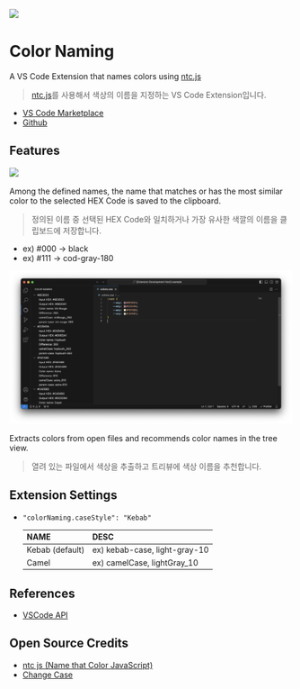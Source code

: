 ![](https://img.shields.io/github/v/release/divlook/vscode-color-naming)

# Color Naming

A VS Code Extension that names colors using [ntc.js](https://chir.ag/projects/ntc)

> [ntc.js](https://chir.ag/projects/ntc)를 사용해서 색상의 이름을 지정하는 VS Code Extension입니다.

- [VS Code Marketplace](https://marketplace.visualstudio.com/items?itemName=divlook.color-naming)
- [Github](https://github.com/divlook/vscode-color-naming)

## Features

![](images/color-naming_2021-07-18.gif)

Among the defined names, the name that matches or has the most similar color to the selected HEX Code is saved to the clipboard.

> 정의된 이름 중 선택된 HEX Code와 일치하거나 가장 유사한 색깔의 이름을 클립보드에 저장합니다.

- ex) #000 -> black
- ex) #111 -> cod-gray-180

![](images/color-naming-2024-05-15.png)

Extracts colors from open files and recommends color names in the tree view.

> 열려 있는 파일에서 색상을 추출하고 트리뷰에 색상 이름을 추천합니다.

## Extension Settings

- `"colorNaming.caseStyle": "Kebab"`

    NAME            | DESC
    ----------------|------------------------------
    Kebab (default) | ex) kebab-case, light-gray-10
    Camel           | ex) camelCase, lightGray_10

## References

- [VSCode API](https://code.visualstudio.com/api/references/vscode-api)

## Open Source Credits

- [ntc js (Name that Color JavaScript)](https://chir.ag/projects/ntc)
- [Change Case](https://github.com/blakeembrey/change-case)
